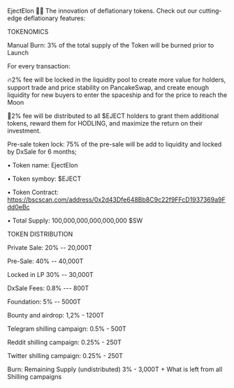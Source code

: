 EjectElon 🚀🚀
The innovation of deflationary tokens. Check out our cutting-edge deflationary features:


TOKENOMICS

Manual Burn: 3% of the total supply of the Token will be burned prior to Launch 

For every transaction:

🔥2% fee will be locked in the liquidity pool to create more value for holders, support trade and price stability on PancakeSwap, and create enough liquidity for new buyers to enter the spaceship and for the price to reach the Moon

🔑2% fee will be distributed to all $EJECT holders to grant them additional tokens, reward them for HODLING, and maximize the return on their investment.

Pre-sale token lock: 75% of the pre-sale will be add to liquidity and locked by DxSale for 6 months;


• Token name: EjectElon

• Token symboy: $EJECT

• Token Contract: https://bscscan.com/address/0x2d43Dfe648Bb8C9c22f9FFcD1937369a9Fdd0eBc

• Total Supply: 100,000,000,000,000,000 $SW


TOKEN DISTRIBUTION

Private Sale: 20% -- 20,000T

Pre-Sale: 40% -- 40,000T

Locked in LP 30% -- 30,000T 

DxSale Fees: 0.8% ---  800T 

Foundation: 5% -- 5000T

Bounty and airdrop: 1,2% - 1200T 

Telegram shilling campaign: 0.5% - 500T

Reddit shilling campaign: 0.25% - 250T 

Twitter shilling campaign: 0.25% - 250T 

Burn: Remaining Supply (undistributed) 3% - 3,000T  + What is left from all Shilling campaigns
